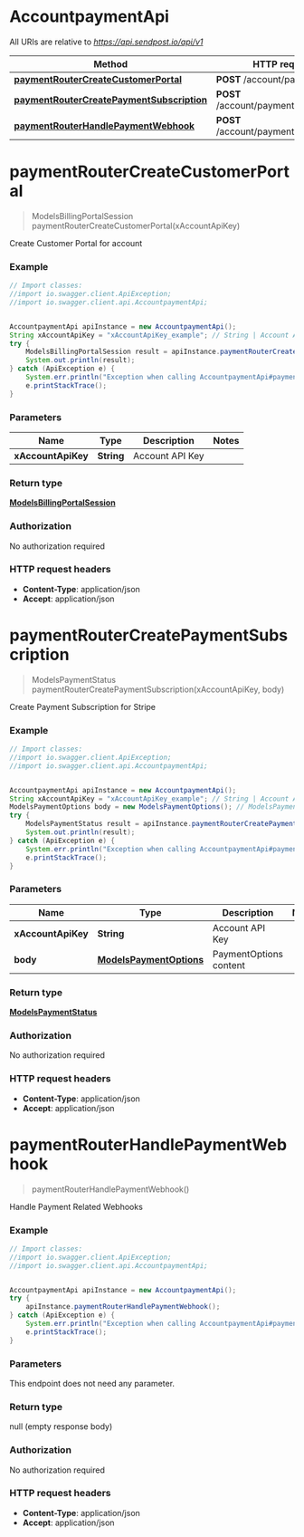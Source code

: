 # AccountpaymentApi

All URIs are relative to *https://api.sendpost.io/api/v1*

Method | HTTP request | Description
------------- | ------------- | -------------
[**paymentRouterCreateCustomerPortal**](AccountpaymentApi.md#paymentRouterCreateCustomerPortal) | **POST** /account/payment/portal | 
[**paymentRouterCreatePaymentSubscription**](AccountpaymentApi.md#paymentRouterCreatePaymentSubscription) | **POST** /account/payment/subscription | 
[**paymentRouterHandlePaymentWebhook**](AccountpaymentApi.md#paymentRouterHandlePaymentWebhook) | **POST** /account/payment/webhook | 


<a name="paymentRouterCreateCustomerPortal"></a>
# **paymentRouterCreateCustomerPortal**
> ModelsBillingPortalSession paymentRouterCreateCustomerPortal(xAccountApiKey)



Create Customer Portal for account

### Example
```java
// Import classes:
//import io.swagger.client.ApiException;
//import io.swagger.client.api.AccountpaymentApi;


AccountpaymentApi apiInstance = new AccountpaymentApi();
String xAccountApiKey = "xAccountApiKey_example"; // String | Account API Key
try {
    ModelsBillingPortalSession result = apiInstance.paymentRouterCreateCustomerPortal(xAccountApiKey);
    System.out.println(result);
} catch (ApiException e) {
    System.err.println("Exception when calling AccountpaymentApi#paymentRouterCreateCustomerPortal");
    e.printStackTrace();
}
```

### Parameters

Name | Type | Description  | Notes
------------- | ------------- | ------------- | -------------
 **xAccountApiKey** | **String**| Account API Key |

### Return type

[**ModelsBillingPortalSession**](ModelsBillingPortalSession.md)

### Authorization

No authorization required

### HTTP request headers

 - **Content-Type**: application/json
 - **Accept**: application/json

<a name="paymentRouterCreatePaymentSubscription"></a>
# **paymentRouterCreatePaymentSubscription**
> ModelsPaymentStatus paymentRouterCreatePaymentSubscription(xAccountApiKey, body)



Create Payment Subscription for Stripe

### Example
```java
// Import classes:
//import io.swagger.client.ApiException;
//import io.swagger.client.api.AccountpaymentApi;


AccountpaymentApi apiInstance = new AccountpaymentApi();
String xAccountApiKey = "xAccountApiKey_example"; // String | Account API Key
ModelsPaymentOptions body = new ModelsPaymentOptions(); // ModelsPaymentOptions | PaymentOptions content
try {
    ModelsPaymentStatus result = apiInstance.paymentRouterCreatePaymentSubscription(xAccountApiKey, body);
    System.out.println(result);
} catch (ApiException e) {
    System.err.println("Exception when calling AccountpaymentApi#paymentRouterCreatePaymentSubscription");
    e.printStackTrace();
}
```

### Parameters

Name | Type | Description  | Notes
------------- | ------------- | ------------- | -------------
 **xAccountApiKey** | **String**| Account API Key |
 **body** | [**ModelsPaymentOptions**](ModelsPaymentOptions.md)| PaymentOptions content |

### Return type

[**ModelsPaymentStatus**](ModelsPaymentStatus.md)

### Authorization

No authorization required

### HTTP request headers

 - **Content-Type**: application/json
 - **Accept**: application/json

<a name="paymentRouterHandlePaymentWebhook"></a>
# **paymentRouterHandlePaymentWebhook**
> paymentRouterHandlePaymentWebhook()



Handle Payment Related Webhooks

### Example
```java
// Import classes:
//import io.swagger.client.ApiException;
//import io.swagger.client.api.AccountpaymentApi;


AccountpaymentApi apiInstance = new AccountpaymentApi();
try {
    apiInstance.paymentRouterHandlePaymentWebhook();
} catch (ApiException e) {
    System.err.println("Exception when calling AccountpaymentApi#paymentRouterHandlePaymentWebhook");
    e.printStackTrace();
}
```

### Parameters
This endpoint does not need any parameter.

### Return type

null (empty response body)

### Authorization

No authorization required

### HTTP request headers

 - **Content-Type**: application/json
 - **Accept**: application/json

